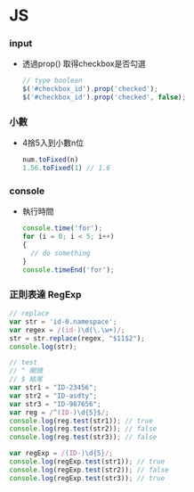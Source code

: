 # JS

### input
- 透過prop() 取得checkbox是否勾選
  ```javascript
  // type boolean
  $('#checkbox_id').prop('checked');
  $('#checkbox_id').prop('checked', false);
  ```

### 小數
- 4捨5入到小數n位
  ```javascript
  num.toFixed(n)
  1.56.toFixed(1) // 1.6
  ```

### console
- 執行時間
  ```javascript
  console.time('for');
  for (i = 0; i < 5; i++)
  {
    // do something
  }
  console.timeEnd('for');
  ```

### 正則表達 RegExp
```javascript
// replace
var str = 'id-0.namespace';
var regex = /(id-)\d(\.\w+)/;
str = str.replace(regex, "$11$2");
console.log(str);

// test
// ^ 開頭
// $ 結尾
var str1 = "ID-23456";
var str2 = "ID-asdty";
var str3 = "ID-987656";
var reg = /^(ID-)\d{5}$/;
console.log(reg.test(str1)); // true
console.log(reg.test(str2)); // false
console.log(reg.test(str3)); // false

var regExp = /(ID-)\d{5}/;
console.log(regExp.test(str1)); // true
console.log(regExp.test(str2)); // false
console.log(regExp.test(str3)); // true
```